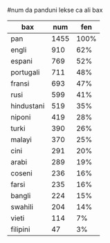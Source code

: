 #num da panduni lekse ca ali bax

| bax | num | fen |
|-----|-----|-----|
| pan | 1455 | 100% |
| engli | 910 | 62% |
| espani | 769 | 52% |
| portugali | 711 | 48% |
| fransi | 693 | 47% |
| rusi | 599 | 41% |
| hindustani | 519 | 35% |
| niponi | 419 | 28% |
| turki | 390 | 26% |
| malayi | 370 | 25% |
| cini | 291 | 20% |
| arabi | 289 | 19% |
| coseni | 236 | 16% |
| farsi | 235 | 16% |
| bangli | 224 | 15% |
| swahili | 204 | 14% |
| vieti | 114 | 7% |
| filipini | 47 | 3% |
